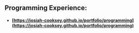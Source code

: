 ## Programming Experience:
- #### [https://josiah-cooksey.github.io/portfolio/programming](https://josiah-cooksey.github.io/portfolio/programming)
